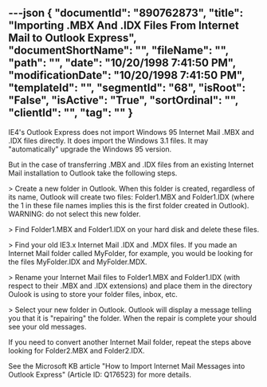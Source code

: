 ---json
{
  "documentId": "890762873",
  "title": "Importing .MBX And .IDX Files From Internet Mail to Outlook Express",
  "documentShortName": "",
  "fileName": "",
  "path": "",
  "date": "10/20/1998 7:41:50 PM",
  "modificationDate": "10/20/1998 7:41:50 PM",
  "templateId": "",
  "segmentId": "68",
  "isRoot": "False",
  "isActive": "True",
  "sortOrdinal": "",
  "clientId": "",
  "tag": ""
}
---

IE4's Outlook Express does not import Windows 95 Internet Mail .MBX and .IDX files directly. It does import the Windows 3.1 files. It may &quot;automatically&quot; upgrade the Windows 95 version.

But in the case of transferring .MBX and .IDX files from an existing Internet Mail installation to Outlook take the following steps.

&gt; Create a new folder in Outlook. When this folder is created, regardless of its name, Outlook will create two files: Folder1.MBX and Folder1.IDX (where the 1 in these file names implies this is the first folder created in Outlook). WARNING: do not select this new folder.

&gt; Find Folder1.MBX and Folder1.IDX on your hard disk and delete these files.

&gt; Find your old IE3.x Internet Mail .IDX and .MDX files. If you made an Internet Mail folder called MyFolder, for example, you would be looking for the files MyFolder.IDX and MyFolder.MDX.

&gt; Rename your Internet Mail files to Folder1.MBX and Folder1.IDX (with respect to their .MBX and .IDX extensions) and place them in the directory Oulook is using to store your folder files, inbox, etc.

&gt; Select your new folder in Outlook. Outlook will display a message telling you that it is &quot;repairing&quot; the folder. When the repair is complete your should see your old messages.

If you need to convert another Internet Mail folder, repeat the steps above looking for Folder2.MBX and Folder2.IDX.

See the Microsoft KB article &quot;How to Import Internet Mail Messages into Outlook Express&quot; (Article ID: Q176523) for more details.
